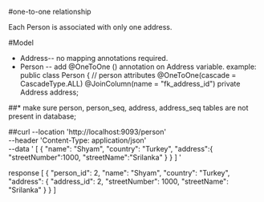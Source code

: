 #one-to-one relationship


Each Person is associated with only one address.

#Model
- Address-- no mapping annotations required.
- Person -- add @OneToOne () annotation on Address variable.
example:
public class Person {
    // person attributes
    @OneToOne(cascade = CascadeType.ALL)
    @JoinColumn(name = "fk_address_id")
    private Address address;


##* make sure person, person_seq, address, address_seq tables are not present in database;

##curl --location 'http://localhost:9093/person' \
--header 'Content-Type: application/json' \
--data '
[
{
"name": "Shyam",
"country": "Turkey",
"address":{
"streetNumber":1000,
"streetName":"Srilanka"
}
}
]
'

response
[
{
"person_id": 2,
"name": "Shyam",
"country": "Turkey",
"address": {
"address_id": 2,
"streetNumber": 1000,
"streetName": "Srilanka"
}
}
]
